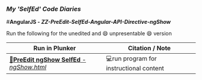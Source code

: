 ### **_My 'SelfEd' Code Diaries_**
#**AngularJS - _ZZ-PreEdit-SelfEd-Angular-API-Directive-ngShow_**

Run the following for the unedited and :smile: unpresentable :smile: version 

Run in Plunker | Citation / Note
----------------------------------------------------------------------------|--------------------------------------------------------
[:small_blue_diamond:**PreEdit ngShow SelfEd** - _ngShow.html_](https://plnkr.co/edit/iF09wDRyAOT3Gt4d4eGT?p=preview) | :computer:run program for instructional content
